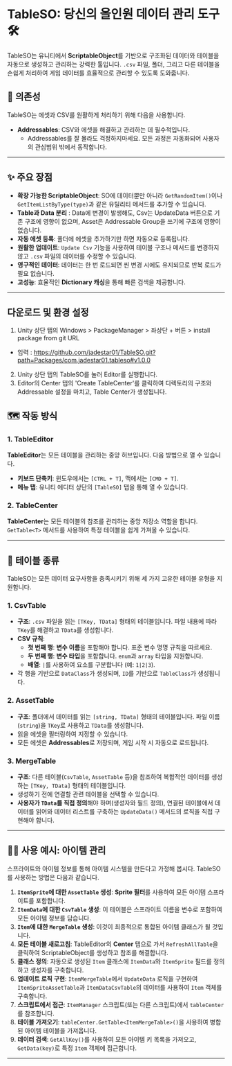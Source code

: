 # TableSO: 당신의 올인원 데이터 관리 도구 🛠️

TableSO는 유니티에서 **ScriptableObject**를 기반으로 구조화된 데이터와 테이블을 자동으로 생성하고 관리하는 강력한 툴입니다. `.csv` 파일, 폴더, 그리고 다른 테이블을 손쉽게 처리하여 게임 데이터를 효율적으로 관리할 수 있도록 도와줍니다.

## 🧐 의존성

TableSO는 에셋과 CSV를 원활하게 처리하기 위해 다음을 사용합니다.

* **Addressables**: CSV와 에셋을 해결하고 관리하는 데 필수적입니다.
  * Addressables를 잘 몰라도 걱정하지마세요. 모든 과정은 자동화되어 사용자의 관심범위 밖에서 동작합니다.

---

## ✨ 주요 장점

* **확장 가능한 ScriptableObject**: SO에 데이터뿐만 아니라 `GetRandomItem()`이나 `GetItemListByType(type)`과 같은 유틸리티 메서드를 추가할 수 있습니다.
* **Table과 Data 분리** : Data에 변경이 발생해도, Csv는 UpdateData 버튼으로 기존 구조에 영향이 없으며, Asset은 Addressable Group을 쓰기에 구조에 영향이 없습니다.
* **자동 에셋 등록**: 폴더에 에셋을 추가하기만 하면 자동으로 등록됩니다.
* **원활한 업데이트**: `Update Csv` 기능을 사용하여 테이블 구조나 메서드를 변경하지 않고 `.csv` 파일의 데이터를 수정할 수 있습니다.
* **영구적인 데이터**: 데이터는 한 번 로드되면 씬 변경 시에도 유지되므로 반복 로드가 필요 없습니다.
* **고성능**: 효율적인 **Dictionary 캐싱**을 통해 빠른 검색을 제공합니다.

---

## 다운로드 및 환경 설정

1. Unity 상단 탭의 Windows > PackageManager > 좌상단 + 버튼 > install package from git URL
 - 입력 : https://github.com/jadestar01/TableSO.git?path=Packages/com.jadestar01.tableso#v1.0.0
2. Unity 상단 탭의 TableSO를 눌러 Editor를 실행합니다.
3. Editor의 Center 탭의 'Create TableCenter'를 클릭하여 디렉토리의 구조와 Addressable 설정을 마치고, Table Center가 생성됩니다.

## 🗺️ 작동 방식

### 1. TableEditor

**TableEditor**는 모든 테이블을 관리하는 중앙 허브입니다. 다음 방법으로 열 수 있습니다.
* **키보드 단축키**: 윈도우에서는 `[CTRL + T]`, 맥에서는 `[CMD + T]`.
* **메뉴 탭**: 유니티 에디터 상단의 `[TableSO]` 탭을 통해 열 수 있습니다.

### 2. TableCenter

**TableCenter**는 모든 테이블의 참조를 관리하는 중앙 저장소 역할을 합니다. `GetTable<T>` 메서드를 사용하여 특정 테이블을 쉽게 가져올 수 있습니다.

---

## 📂 테이블 종류

TableSO는 모든 데이터 요구사항을 충족시키기 위해 세 가지 고유한 테이블 유형을 지원합니다.

### 1. CsvTable

* **구조**: `.csv` 파일을 읽는 `[TKey, TData]` 형태의 테이블입니다. 파일 내용에 따라 `TKey`를 해결하고 `TData`를 생성합니다.
* **CSV 규칙**:
    * **첫 번째 행**: **변수 이름**을 포함해야 합니다. 표준 변수 명명 규칙을 따르세요.
    * **두 번째 행**: **변수 타입**을 포함합니다. `enum`과 `array` 타입을 지원합니다.
    * **배열**: `|`를 사용하여 요소를 구분합니다 (예: `1|2|3`).
* 각 행을 기반으로 `DataClass`가 생성되며, `ID`를 기반으로 `TableClass`가 생성됩니다.

### 2. AssetTable

* **구조**: 폴더에서 데이터를 읽는 `[string, TData]` 형태의 테이블입니다. 파일 이름(`string`)을 `TKey`로 사용하고 `TData`를 생성합니다.
* 읽을 에셋을 필터링하여 지정할 수 있습니다.
* 모든 에셋은 **Addressables**로 저장되며, 게임 시작 시 자동으로 로드됩니다.

### 3. MergeTable

* **구조**: 다른 테이블(`CsvTable`, `AssetTable` 등)을 참조하여 복합적인 데이터를 생성하는 `[TKey, TData]` 형태의 테이블입니다.
* 생성하기 전에 연결할 관련 테이블을 선택할 수 있습니다.
* **사용자가 `TData`를 직접 정의**해야 하며(생성자와 필드 정의), 연결된 테이블에서 데이터를 읽어와 데이터 리스트를 구축하는 `UpdateData()` 메서드의 로직을 직접 구현해야 합니다.

---

## 👩‍💻 사용 예시: 아이템 관리

스프라이트와 아이템 정보를 통해 아이템 시스템을 만든다고 가정해 봅시다. TableSO를 사용하는 방법은 다음과 같습니다.

1.  **`ItemSprite`에 대한 `AssetTable` 생성**: **Sprite 필터**를 사용하여 모든 아이템 스프라이트를 포함합니다.
2.  **`ItemData`에 대한 `CsvTable` 생성**: 이 테이블은 스프라이트 이름을 변수로 포함하여 모든 아이템 정보를 담습니다.
3.  **`Item`에 대한 `MergeTable` 생성**: 이것이 최종적으로 통합된 아이템 클래스가 될 것입니다.
4.  **모든 테이블 새로고침**: TableEditor의 **Center** 탭으로 가서 `RefreshAllTable`을 클릭하여 ScriptableObject를 생성하고 참조를 해결합니다.
5.  **클래스 정의**: 자동으로 생성된 `Item` 클래스에 `ItemData`와 `ItemSprite` 필드를 정의하고 생성자를 구축합니다.
6.  **업데이트 로직 구현**: `ItemMergeTable`에서 `UpdateData` 로직을 구현하여 `ItemSpriteAssetTable`과 `ItemDataCsvTable`의 데이터를 사용하여 `Item` 객체를 구축합니다.
7.  **스크립트에서 접근**: `ItemManager` 스크립트(또는 다른 스크립트)에서 `tableCenter`를 참조합니다.
8.  **테이블 가져오기**: `tableCenter.GetTable<ItemMergeTable>()`을 사용하여 병합된 아이템 테이블을 가져옵니다.
9.  **데이터 검색**: `GetAllKey()`를 사용하여 모든 아이템 키 목록을 가져오고, `GetData(key)`로 특정 `Item` 객체에 접근합니다.

---
